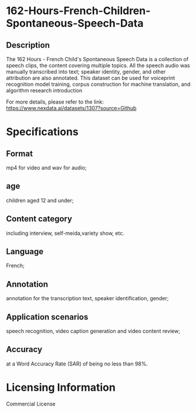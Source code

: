 # 162-Hours-French-Children-Spontaneous-Speech-Data

## Description
The 162 Hours - French Child's Spontaneous Speech Data is a collection of speech clips, the content covering multiple topics. All the speech audio was manually transcribed into text; speaker identity, gender, and other attribution are also annotated. This dataset can be used for voiceprint recognition model training, corpus construction for machine translation, and algorithm research introduction

For more details, please refer to the link: https://www.nexdata.ai/datasets/1307?source=Github

# Specifications
## Format
mp4 for video and wav for audio;
## age
children aged 12 and under;
## Content category
including interview, self-meida,variety show, etc.
## Language
French;
## Annotation
annotation for the transcription text, speaker identification, gender;
## Application scenarios
speech recognition, video caption generation and video content review;
## Accuracy
at a Word Accuracy Rate (SAR) of being no less than 98%.

# Licensing Information
Commercial License
